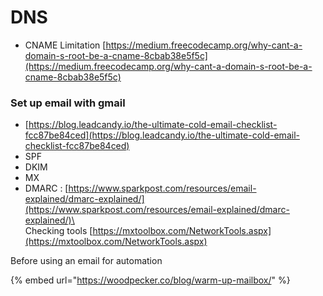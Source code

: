 # DNS

* CNAME Limitation [https://medium.freecodecamp.org/why-cant-a-domain-s-root-be-a-cname-8cbab38e5f5c](https://medium.freecodecamp.org/why-cant-a-domain-s-root-be-a-cname-8cbab38e5f5c)

### Set up email with gmail&#x20;

* [https://blog.leadcandy.io/the-ultimate-cold-email-checklist-fcc87be84ced](https://blog.leadcandy.io/the-ultimate-cold-email-checklist-fcc87be84ced)
* SPF
* DKIM
* MX
* DMARC : [https://www.sparkpost.com/resources/email-explained/dmarc-explained/](https://www.sparkpost.com/resources/email-explained/dmarc-explained/)\
  \
  Checking tools [https://mxtoolbox.com/NetworkTools.aspx](https://mxtoolbox.com/NetworkTools.aspx)

Before using an email for automation&#x20;

{% embed url="https://woodpecker.co/blog/warm-up-mailbox/" %}

